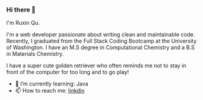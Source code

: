 ### Hi there 👋



I'm Ruxin Qu.

I'm a web developer passionate about writing clean and maintainable code. Recently, I graduated from the Full Stack Coding Bootcamp at the University of Washington. I have an M.S degree in Computational Chemistry and a B.S in Materials Chemistry.

I have a super cute golden retriever who often reminds me not to stay in front of the computer for too long and to go play!

<!-- - 🔭 I’m currently working on :  -->
<!-- - 👯 I’m looking to collaborate on ...
- 🤔 I’m looking for help with ... -->
<!-- - 💬 Ask me about ... -->

- 🌱 I’m currently learning: Java
- 📫 How to reach me: [linkdin](https://www.linkedin.com/in/ruxin-qu-94a034176/)


